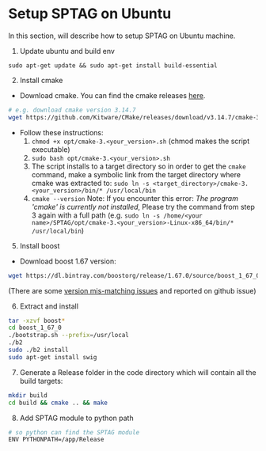 # Setup SPTAG on Ubuntu

In this section, will describe how to setup SPTAG on Ubuntu machine.

1. Update ubuntu and build env
```
sudo apt-get update && sudo apt-get install build-essential
```
2. Install cmake 

- Download cmake. You can find the cmake releases [here](https://github.com/Kitware/CMake/releases).
```bash 
# e.g. download cmake version 3.14.7
wget https://github.com/Kitware/CMake/releases/download/v3.14.7/cmake-3.14.7-Linux-x86_64.sh -P opt/
```
- Follow these instructions:
    1. `chmod +x opt/cmake-3.<your_version>.sh` (chmod makes the script executable)
    2. `sudo bash opt/cmake-3.<your_version>.sh` 
    3. The script installs to a target directory so in order to get the `cmake` command, make a symbolic link from the target directory where cmake was extracted to: `sudo ln -s <target_directory>/cmake-3.<your_version>/bin/* /usr/local/bin`
    4. `cmake --version` Note: If you encounter this error: *The program 'cmake' is currently not installed*, Please try the command from step 3 again with a full path (e.g. `sudo ln -s /home/<your name>/SPTAG/opt/cmake-3.<your_version>-Linux-x86_64/bin/* /usr/local/bin`)

5. Install boost
- Download boost 1.67 version:
```bash
wget https://dl.bintray.com/boostorg/release/1.67.0/source/boost_1_67_0.tar.gz
```
(There are some [version mis-matching issues](https://github.com/microsoft/SPTAG/issues/26) and reported on github issue)

6. Extract and install
```bash
tar -xzvf boost*
cd boost_1_67_0
./bootstrap.sh --prefix=/usr/local
./b2
sudo ./b2 install
sudo apt-get install swig
```

7. Generate a Release folder in the code directory which will contain all the build targets:
```bash
mkdir build
cd build && cmake .. && make
```

8. Add SPTAG module to python path
```bash
# so python can find the SPTAG module
ENV PYTHONPATH=/app/Release
```